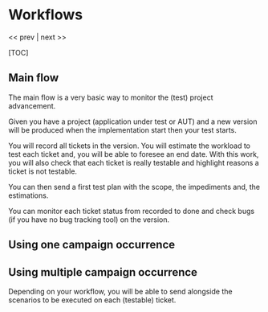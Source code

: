 # Workflows
<< prev | next >>

[TOC]

## Main flow

The main flow is a very basic way to monitor the (test) project advancement.

Given you have a project (application under test or AUT) and a new version will be produced when the implementation 
start then your test starts.

You will record all tickets in the version. You will estimate the workload to test each ticket and, you will be able 
to foresee an end date. With this work, you will also check that each ticket is really testable and highlight 
reasons a ticket is not testable.

You can then send a first test plan with the scope, the impediments and, the estimations. 

You can monitor each ticket status from recorded to done and check bugs (if you have no bug tracking tool) on the 
version.

## Using one campaign occurrence

## Using multiple campaign occurrence
Depending on your workflow, you will be able to send alongside the scenarios to be executed on each (testable) ticket.
